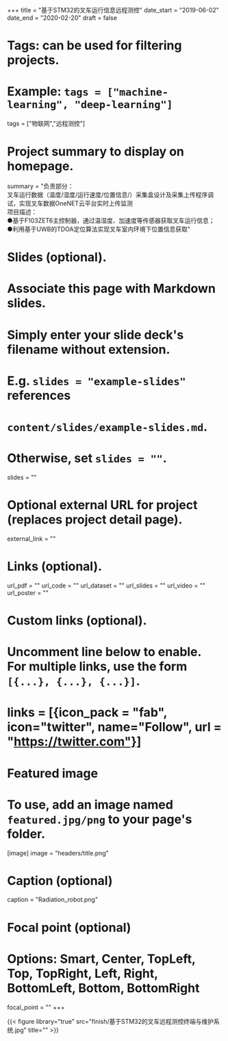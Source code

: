 +++
title = "基于STM32的叉车运行信息远程测控"
date_start = "2019-06-02"
date_end = "2020-02-20"
draft = false

# Tags: can be used for filtering projects.
# Example: `tags = ["machine-learning", "deep-learning"]`
tags = ["物联网","远程测控"]


# Project summary to display on homepage.
summary = "负责部分：<br>叉车运行数据（温度/湿度/运行速度/位置信息/）采集盒设计及采集上传程序调试，实现叉车数据OneNET云平台实时上传监测<br>项目描述：<br>●基于F103ZET6主控制器，通过温湿度、加速度等传感器获取叉车运行信息；<br>●利用基于UWB的TDOA定位算法实现叉车室内环境下位置信息获取"

# Slides (optional).
#   Associate this page with Markdown slides.
#   Simply enter your slide deck's filename without extension.
#   E.g. `slides = "example-slides"` references 
#   `content/slides/example-slides.md`.
#   Otherwise, set `slides = ""`.
slides = ""

# Optional external URL for project (replaces project detail page).
external_link = ""

# Links (optional).
url_pdf = ""
url_code = ""
url_dataset = ""
url_slides = ""
url_video = ""
url_poster = ""

# Custom links (optional).
#   Uncomment line below to enable. For multiple links, use the form `[{...}, {...}, {...}]`.
# links = [{icon_pack = "fab", icon="twitter", name="Follow", url = "https://twitter.com"}]

# Featured image
# To use, add an image named `featured.jpg/png` to your page's folder. 
[image]
image = "headers/title.png"
  # Caption (optional)
  caption = "Radiation_robot.png"

  # Focal point (optional)
  # Options: Smart, Center, TopLeft, Top, TopRight, Left, Right, BottomLeft, Bottom, BottomRight
  focal_point = ""
+++


{{< figure library="true" src="finish/基于STM32的叉车远程测控终端与维护系统.jpg" title="" >}}
